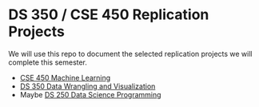 # DS 350 / CSE 450 Replication Projects

We will use this repo to document the selected replication projects we will complete this semester.

- [CSE 450 Machine Learning](https://byui-cse.github.io/cse450-course/)
- [DS 350 Data Wrangling and Visualization](https://byuistats.github.io/M335/homework_schedule.html)
- Maybe [DS 250 Data Science Programming](https://byuistats.github.io/DS250-Course/projects.html) 
